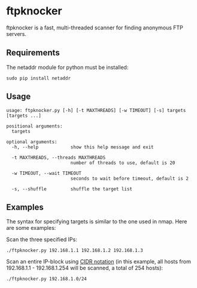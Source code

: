 ftpknocker
==========

ftpknocker is a fast, multi-threaded scanner for finding anonymous FTP servers.

Requirements
------------

The netaddr module for python must be installed:

```
sudo pip install netaddr
```

Usage
-----

```
usage: ftpknocker.py [-h] [-t MAXTHREADS] [-w TIMEOUT] [-s] targets [targets ...]

positional arguments:
  targets

optional arguments:
  -h, --help            show this help message and exit

  -t MAXTHREADS, --threads MAXTHREADS
                        number of threads to use, default is 20

  -w TIMEOUT, --wait TIMEOUT
                        seconds to wait before timeout, default is 2

  -s, --shuffle         shuffle the target list
```

Examples
--------

The syntax for specifying targets is similar to the one used in nmap. Here are some examples:

Scan the three specified IPs:
```
./ftpknocker.py 192.168.1.1 192.168.1.2 192.168.1.3
```

Scan an entire IP-block using <a href="http://en.wikipedia.org/wiki/Classless_Inter-Domain_Routing#CIDR_notation">CIDR notation</a> (in this example, all hosts from 192.168.1.1 - 192.168.1.254 will be scanned, a total of 254 hosts):
```
./ftpknocker.py 192.168.1.0/24
```

